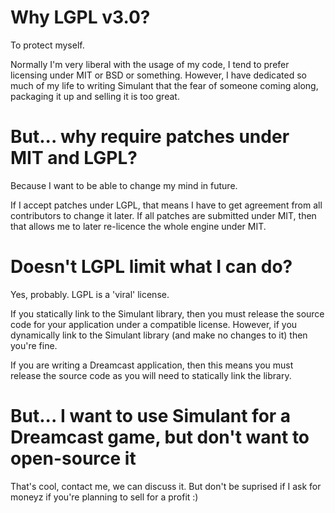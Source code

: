 # Why LGPL v3.0?

To protect myself.

Normally I'm very liberal with the usage of my code, I tend to prefer licensing under MIT or BSD or something. However, I have dedicated so
much of my life to writing Simulant that the fear of someone coming along, packaging it up and selling it is too great. 

# But... why require patches under MIT and LGPL?

Because I want to be able to change my mind in future. 

If I accept patches under LGPL, that means I have to get agreement from all contributors to change it later. If all patches are submitted
under MIT, then that allows me to later re-licence the whole engine under MIT. 

# Doesn't LGPL limit what I can do?

Yes, probably. LGPL is a 'viral' license.

If you statically link to the Simulant library, then you must release the source code for your application under a compatible license. However, if you dynamically link to the Simulant library (and make no changes to it) then you're fine.

If you are writing a Dreamcast application, then this means you must release the source code as you will need to statically link the library.

# But... I want to use Simulant for a Dreamcast game, but don't want to open-source it

That's cool, contact me, we can discuss it. But don't be suprised if I ask for moneyz if you're planning to sell for a profit :)

